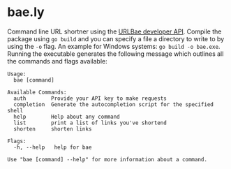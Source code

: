 # bae.ly
Command line URL shortner using the [URLBae developer API](https://urlbae.com/developers).
Compile the package using `go build` and you can specify a file a directory to write to by using the `-o` flag.
An example for Windows systems: `go build -o bae.exe`. Running the executable generates the following message which outlines all the commands and flags available:

```
Usage:
  bae [command]

Available Commands:
  auth        Provide your API key to make requests
  completion  Generate the autocompletion script for the specified shell
  help        Help about any command
  list        print a list of links you've shortend
  shorten     shorten links
  
Flags:
  -h, --help   help for bae

Use "bae [command] --help" for more information about a command.
```
